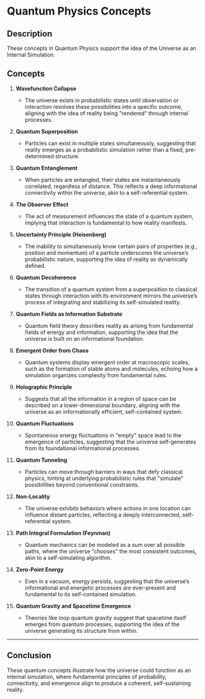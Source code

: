 # Quantum Physics Concepts

## Description

These concepts in Quantum Physics support the idea of the Universe as an Internal Simulation.

## Concepts

1. **Wavefunction Collapse**  
   - The universe exists in probabilistic states until observation or interaction resolves these possibilities into a specific outcome, aligning with the idea of reality being "rendered" through internal processes.

2. **Quantum Superposition**  
   - Particles can exist in multiple states simultaneously, suggesting that reality emerges as a probabilistic simulation rather than a fixed, pre-determined structure.

3. **Quantum Entanglement**  
   - When particles are entangled, their states are instantaneously correlated, regardless of distance. This reflects a deep informational connectivity within the universe, akin to a self-referential system.

4. **The Observer Effect**  
   - The act of measurement influences the state of a quantum system, implying that interaction is fundamental to how reality manifests.

5. **Uncertainty Principle (Heisenberg)**  
   - The inability to simultaneously know certain pairs of properties (e.g., position and momentum) of a particle underscores the universe’s probabilistic nature, supporting the idea of reality as dynamically defined.

6. **Quantum Decoherence**  
   - The transition of a quantum system from a superposition to classical states through interaction with its environment mirrors the universe’s process of integrating and stabilizing its self-simulated reality.

7. **Quantum Fields as Information Substrate**  
   - Quantum field theory describes reality as arising from fundamental fields of energy and information, supporting the idea that the universe is built on an informational foundation.

8. **Emergent Order from Chaos**  
   - Quantum systems display emergent order at macroscopic scales, such as the formation of stable atoms and molecules, echoing how a simulation organizes complexity from fundamental rules.

9. **Holographic Principle**  
   - Suggests that all the information in a region of space can be described on a lower-dimensional boundary, aligning with the universe as an informationally efficient, self-contained system.

10. **Quantum Fluctuations**  
    - Spontaneous energy fluctuations in "empty" space lead to the emergence of particles, suggesting that the universe self-generates from its foundational informational processes.

11. **Quantum Tunneling**  
    - Particles can move through barriers in ways that defy classical physics, hinting at underlying probabilistic rules that "simulate" possibilities beyond conventional constraints.

12. **Non-Locality**  
    - The universe exhibits behaviors where actions in one location can influence distant particles, reflecting a deeply interconnected, self-referential system.

13. **Path Integral Formulation (Feynman)**  
    - Quantum mechanics can be modeled as a sum over all possible paths, where the universe "chooses" the most consistent outcomes, akin to a self-simulating algorithm.

14. **Zero-Point Energy**  
    - Even in a vacuum, energy persists, suggesting that the universe’s informational and energetic processes are ever-present and fundamental to its self-contained simulation.

15. **Quantum Gravity and Spacetime Emergence**  
    - Theories like loop quantum gravity suggest that spacetime itself emerges from quantum processes, supporting the idea of the universe generating its structure from within.

---

## Conclusion

These quantum concepts illustrate how the universe could function as an internal simulation, where fundamental principles of probability, connectivity, and emergence align to produce a coherent, self-sustaining reality.